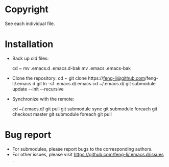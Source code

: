 Copyright 
=========
 
See each individual file.

Installation
============

* Back up old files:
  
  cd ~
  mv .emacs.d .emacs.d-bak
  mv .emacs .emacs-bak

* Clone the repository:
  cd ~
  git clone https://feng-li@github.com/feng-li/.emacs.d.git
  ln -sf .emacs.d/.emacs
  cd ~/.emacs.d/
  git submodule update --init --recursive

* Synchronize with the remote:

  cd ~/.emacs.d/
  git pull
  git submodule sync 
  git submodule foreach git checkout master
  git submodule foreach git pull


Bug report
==========

* For submodules, please report bugs to the corresponding authors.
* For other issues, please visit https://github.com/feng-li/.emacs.d/issues .

